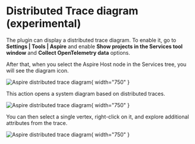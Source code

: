 # Distributed Trace diagram (experimental)

The plugin can display a distributed trace diagram.
To enable it, go to **Settings | Tools | Aspire** and enable **Show projects in the Services tool window** and
**Collect OpenTelemetry data** options.

After that, when you select the Aspire Host node in the Services tree, you will see the diagram icon.

![Aspire distributed trace diagram](show-diagram.png){ width="750" }

This action opens a system diagram based on distributed traces.

![Aspire distributed trace diagram](diagram.png){ width="750" }

You can then select a single vertex, right-click on it, and explore additional attributes from the trace.

![Aspire distributed trace diagram](diagram-details.png){ width="750" }
